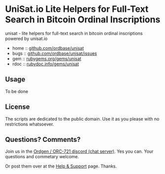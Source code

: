 # UniSat.io Lite Helpers for Full-Text Search in Bitcoin Ordinal Inscriptions

unisat - lite helpers for full-text search in bitcoin ordinal inscriptions powered by unisat.io

* home  :: [github.com/ordbase/unisat](https://github.com/ordbase/unisat)
* bugs  :: [github.com/ordbase/unisat/issues](https://github.com/ordbase/unisat/issues)
* gem   :: [rubygems.org/gems/unisat](https://rubygems.org/gems/unisat)
* rdoc  :: [rubydoc.info/gems/unisat](http://rubydoc.info/gems/unisat)



##  Usage

To be done






## License

The scripts are dedicated to the public domain.
Use it as you please with no restrictions whatsoever.


## Questions? Comments?

Join us in the [Ordgen / ORC-721 discord (chat server)](https://discord.gg/dDhvHKjm2t). Yes you can.
Your questions and commetary welcome.


Or post them over at the [Help & Support](https://github.com/geraldb/help) page. Thanks.
